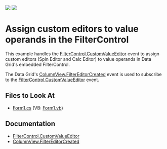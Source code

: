 <!-- default badges list -->
[![](https://img.shields.io/badge/Open_in_DevExpress_Support_Center-FF7200?style=flat-square&logo=DevExpress&logoColor=white)](https://supportcenter.devexpress.com/ticket/details/E1519)
[![](https://img.shields.io/badge/📖_How_to_use_DevExpress_Examples-e9f6fc?style=flat-square)](https://docs.devexpress.com/GeneralInformation/403183)
<!-- default badges end -->

# Assign custom editors to value operands in the FilterControl


This example handles the [FilterControl.CustomValueEditor](https://docs.devexpress.com/WindowsForms/DevExpress.XtraEditors.FilterControl.CustomValueEditor) event to assign custom editors (Spin Editor and Calc Editor) to value operands in Data Grid's embedded FilterControl. 

The Data Grid's [ColumnView.FilterEditorCreated](https://docs.devexpress.com/WindowsForms/DevExpress.XtraGrid.Views.Base.ColumnView.FilterEditorCreated) event is used to subscribe to the [FilterControl.CustomValueEditor](https://docs.devexpress.com/WindowsForms/DevExpress.XtraEditors.FilterControl.CustomValueEditor) event.

## Files to Look At

- [Form1.cs](./CS/CustomEditor/Form1.cs) (VB: [Form1.vb](./VB/CustomEditor/Form1.vb))

## Documentation

- [FilterControl.CustomValueEditor](https://docs.devexpress.com/WindowsForms/DevExpress.XtraEditors.FilterControl.CustomValueEditor)
- [ColumnView.FilterEditorCreated](https://docs.devexpress.com/WindowsForms/DevExpress.XtraGrid.Views.Base.ColumnView.FilterEditorCreated)
